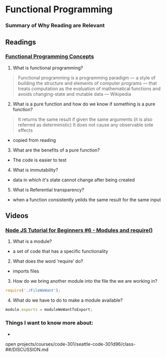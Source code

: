 # Functional Programming

### Summary of Why Reading are Relevant

## Readings
### [Functional Programming Concepts](https://medium.com/the-renaissance-developer/concepts-of-functional-programming-in-javascript-6bc84220d2aa)
1. What is functional programming?
> Functional programming is a programming paradigm — a style of building the structure and elements of computer programs — that treats computation as the evaluation of mathematical functions and avoids changing-state and mutable data — Wikipedia
2. What is a pure function and how do we know if something is a pure function?
> It returns the same result if given the same arguments (it is also referred as deterministic)
> It does not cause any observable side effects
  - copied from reading
3. What are the benefits of a pure function?
  - The code is easier to test
4. What is immutability?
  - data in which it's state cannot change after being created
5. What is Referential transparency?
  - when a function consistently yeilds the same result for the same input

## Videos
### [Node JS Tutorial for Beginners #6 - Modules and require()](https://www.youtube.com/watch?v=xHLd36QoS4k)
1. What is a module?
  - a set of code that has a specific functionality
2. What does the word ‘require’ do?
  - imports files
3. How do we bring another module into the file the we are working in?
~~~ js
require('./FileWeWant');
~~~
4. What do we have to do to make a module available?
~~~ js
module.exports = moduleWeWantToExport;
~~~


### Things I want to know more about:
  -

open projects/courses/code-301/seattle-code-301d96/class-##/DISCUSSION.md
